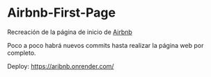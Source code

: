 # Airbnb-First-Page

Recreación de la página de inicio de [Airbnb](https://www.airbnb.es/)

Poco a poco habrá nuevos commits hasta realizar la página web por completo.

Deploy: https://aribnb.onrender.com/
